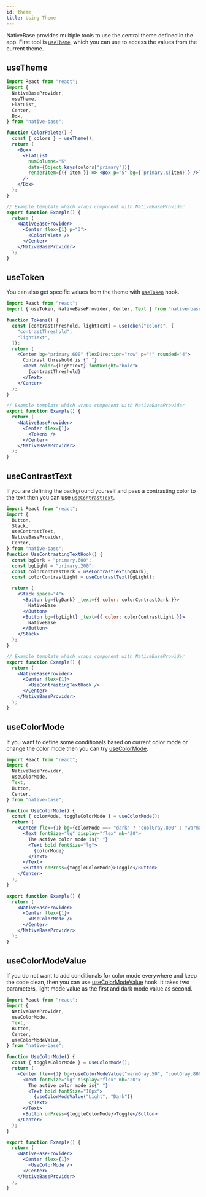 ```yaml
---
id: theme
title: Using Theme
---
```


NativeBase provides multiple tools to use the central theme defined in the app. First tool is [`useTheme`](/useTheme.md), which you can use to access the values from the current theme.

## useTheme

```jsx isLive=true
import React from "react";
import {
  NativeBaseProvider,
  useTheme,
  FlatList,
  Center,
  Box,
} from "native-base";

function ColorPalete() {
  const { colors } = useTheme();
  return (
    <Box>
      <FlatList
        numColumns="5"
        data={Object.keys(colors["primary"])}
        renderItem={({ item }) => <Box p="5" bg={`primary.${item}`} />}
      />
    </Box>
  );
}

// Example template which wraps component with NativeBaseProvider
export function Example() {
  return (
    <NativeBaseProvider>
      <Center flex={1} p="3">
        <ColorPalete />
      </Center>
    </NativeBaseProvider>
  );
}
```

## useToken

You can also get specific values from the theme with [`useToken`](/useToken.md) hook.

```jsx isLive=true
import React from "react";
import { useToken, NativeBaseProvider, Center, Text } from "native-base";

function Tokens() {
  const [contrastThreshold, lightText] = useToken("colors", [
    "contrastThreshold",
    "lightText",
  ]);
  return (
    <Center bg="primary.600" flexDirection="row" p="4" rounded="4">
      Contrast threshold is:{" "}
      <Text color={lightText} fontWeight="bold">
        {contrastThreshold}
      </Text>
    </Center>
  );
}

// Example template which wraps component with NativeBaseProvider
export function Example() {
  return (
    <NativeBaseProvider>
      <Center flex={1}>
        <Tokens />
      </Center>
    </NativeBaseProvider>
  );
}
```

## useContrastText

If you are defining the background yourself and pass a contrasting color to the text then you can use [`useContrastText`](use-contrast-text).

```jsx isLive=true
import React from "react";
import {
  Button,
  Stack,
  useContrastText,
  NativeBaseProvider,
  Center,
} from "native-base";
function UseContrastingTextHook() {
  const bgDark = "primary.600";
  const bgLight = "primary.200";
  const colorContrastDark = useContrastText(bgDark);
  const colorContrastLight = useContrastText(bgLight);

  return (
    <Stack space="4">
      <Button bg={bgDark} _text={{ color: colorContrastDark }}>
        NativeBase
      </Button>
      <Button bg={bgLight} _text={{ color: colorContrastLight }}>
        NativeBase
      </Button>
    </Stack>
  );
}

// Example template which wraps component with NativeBaseProvider
export function Example() {
  return (
    <NativeBaseProvider>
      <Center flex={1}>
        <UseContrastingTextHook />
      </Center>
    </NativeBaseProvider>
  );
}
```

## useColorMode

If you want to define some conditionals based on current color mode or change the color mode then you can try [useColorMode](useColorMode.md).

```jsx isLive=true
import React from "react";
import {
  NativeBaseProvider,
  useColorMode,
  Text,
  Button,
  Center,
} from "native-base";

function UseColorMode() {
  const { colorMode, toggleColorMode } = useColorMode();
  return (
    <Center flex={1} bg={colorMode === "dark" ? "coolGray.800" : "warmGray.50"}>
      <Text fontSize="lg" display="flex" mb="20">
        The active color mode is{" "}
        <Text bold fontSize="lg">
          {colorMode}
        </Text>
      </Text>
      <Button onPress={toggleColorMode}>Toggle</Button>
    </Center>
  );
}

export function Example() {
  return (
    <NativeBaseProvider>
      <Center flex={1}>
        <UseColorMode />
      </Center>
    </NativeBaseProvider>
  );
}
```

## useColorModeValue

If you do not want to add conditionals for color mode everywhere and keep the code clean, then you can use [useColorModeValue](useColorModeValue.md) hook. It takes two parameters, light mode value as the first and dark mode value as second.

```jsx isLive=true
import React from "react";
import {
  NativeBaseProvider,
  useColorMode,
  Text,
  Button,
  Center,
  useColorModeValue,
} from "native-base";

function UseColorMode() {
  const { toggleColorMode } = useColorMode();
  return (
    <Center flex={1} bg={useColorModeValue("warmGray.50", "coolGray.800")}>
      <Text fontSize="lg" display="flex" mb="20">
        The active color mode is{" "}
        <Text bold fontSize="18px">
          {useColorModeValue("Light", "Dark")}
        </Text>
      </Text>
      <Button onPress={toggleColorMode}>Toggle</Button>
    </Center>
  );
}

export function Example() {
  return (
    <NativeBaseProvider>
      <Center flex={1}>
        <UseColorMode />
      </Center>
    </NativeBaseProvider>
  );
}
```
